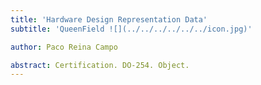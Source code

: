 ```yaml
---
title: 'Hardware Design Representation Data'
subtitle: 'QueenField ![](../../../../../../icon.jpg)'

author: Paco Reina Campo

abstract: Certification. DO-254. Object.
---
```

